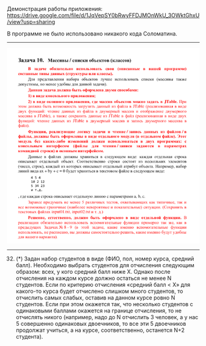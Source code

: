 Демонстрация работы приложения: https://drive.google.com/file/d/1JqVepSY0bRwyFFDJMOnWkU_3OWktGhxU/view?usp=sharing

В программе не было использовано никакого кода Соломатина.

----

![](img.png)

----

32. (*) Задан набор студентов в виде (ФИО, пол, номер курса, средний балл). 
Необходимо выбрать студентов для отчисления следующим образом: всех, у
кого средний балл ниже X. Однако после отчисления на каждом курсе должно остаться
не менее N студентов. Если по критерию отчисления «средний балл < X» для какого-то
курса будет отчислено слишком много студентов, то отчислить самых слабых, оставив
на данном курсе ровно N студентов. Если при этом окажется так, что несколько
студентов с одинаковыми баллами окажется на границе отчисления, то не отчислять
никого (например, надо до N отчислить 3 человек, а у нас 5 совершенно одинаковых
двоечников, то все эти 5 двоечников продолжат учиться, а на курсе, соответственно,
останется N+2 студента).